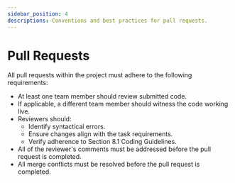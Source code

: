 ```yaml
---
sidebar_position: 4
descriptions: Conventions and best practices for pull requests.
---
```


# Pull Requests

All pull requests within the project must adhere to the following requirements:

- At least one team member should review submitted code.
- If applicable, a different team member should witness the code working live.
- Reviewers should:
  - Identify syntactical errors.
  - Ensure changes align with the task requirements.
  - Verify adherence to Section 8.1 Coding Guidelines.
- All of the reviewer's comments must be addressed before the pull request is completed.
- All merge conflicts must be resolved before the pull request is completed.
